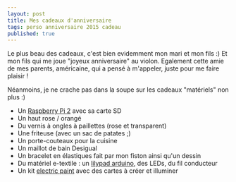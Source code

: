 ```yaml
---
layout: post
title: Mes cadeaux d'anniversaire
tags: perso anniversaire 2015 cadeau
published: true
---
```

Le plus beau des cadeaux, c'est bien evidemment mon mari et mon fils :) Et mon fils qui me joue "joyeux anniversaire" au violon. Egalement cette amie de mes parents, américaine, qui a pensé à m'appeler, juste pour me faire plaisir !

Néanmoins, je ne crache pas dans la soupe sur les cadeaux "matériels" non plus :)
* Un [Raspberry Pi 2](https://www.raspberrypi.org/products/raspberry-pi-2-model-b/) avec sa carte SD
* Un haut rose / orangé
* Du vernis à ongles à paillettes (rose et transparent)
* Une friteuse (avec un sac de patates ;)
* Un porte-couteaux pour la cuisine
* Un maillot de bain Desigual
* Un bracelet en élastiques fait par mon fiston ainsi qu'un dessin
* Du matériel e-textile : un [lilypad arduino](http://www.arduino.cc/en/Main/ArduinoBoardLilyPad), des LEDs, du fil conducteur
* Un kit [electric paint](http://www.bareconductive.com/shop/flashing-card-set-conductive-encounters/) avec des cartes à créer et illuminer

